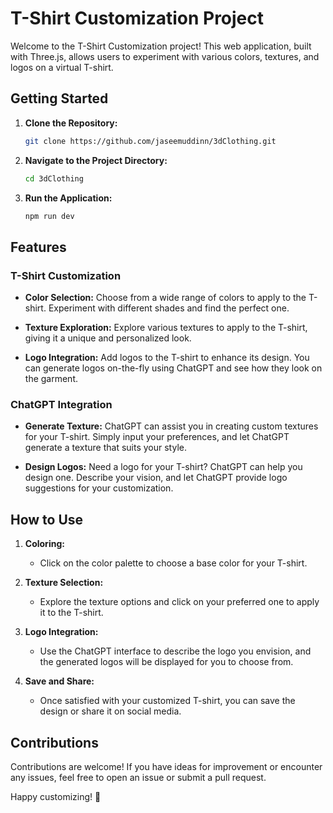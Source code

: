 ﻿# T-Shirt Customization Project

Welcome to the T-Shirt Customization project! This web application, built with Three.js, allows users to experiment with various colors, textures, and logos on a virtual T-shirt.

## Getting Started

1. **Clone the Repository:**
   ```bash
   git clone https://github.com/jaseemuddinn/3dClothing.git
   ```

2. **Navigate to the Project Directory:**
   ```bash
   cd 3dClothing
   ```

3. **Run the Application:**
   ```bash
   npm run dev
   ```

## Features

### T-Shirt Customization
- **Color Selection:**
  Choose from a wide range of colors to apply to the T-shirt. Experiment with different shades and find the perfect one.

- **Texture Exploration:**
  Explore various textures to apply to the T-shirt, giving it a unique and personalized look.

- **Logo Integration:**
  Add logos to the T-shirt to enhance its design. You can generate logos on-the-fly using ChatGPT and see how they look on the garment.

### ChatGPT Integration
- **Generate Texture:**
  ChatGPT can assist you in creating custom textures for your T-shirt. Simply input your preferences, and let ChatGPT generate a texture that suits your style.

- **Design Logos:**
  Need a logo for your T-shirt? ChatGPT can help you design one. Describe your vision, and let ChatGPT provide logo suggestions for your customization.

## How to Use

1. **Coloring:**
   - Click on the color palette to choose a base color for your T-shirt.

2. **Texture Selection:**
   - Explore the texture options and click on your preferred one to apply it to the T-shirt.

3. **Logo Integration:**
   - Use the ChatGPT interface to describe the logo you envision, and the generated logos will be displayed for you to choose from.

4. **Save and Share:**
   - Once satisfied with your customized T-shirt, you can save the design or share it on social media.

## Contributions

Contributions are welcome! If you have ideas for improvement or encounter any issues, feel free to open an issue or submit a pull request.

Happy customizing! 🎨
